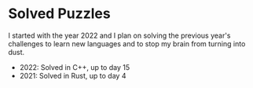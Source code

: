 # Solved Puzzles

I started with the year 2022 and I plan on solving the previous year's challenges to learn new languages and to stop my brain from turning into dust.

- 2022: Solved in C++, up to day 15
- 2021: Solved in Rust, up to day 4
